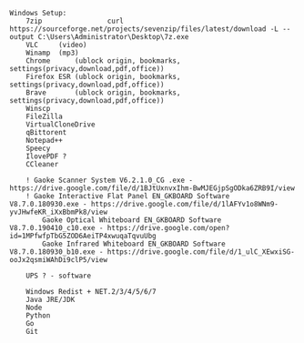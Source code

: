 	Windows Setup:
		7zip				curl https://sourceforge.net/projects/sevenzip/files/latest/download -L --output C:\Users\Administrator\Desktop\7z.exe
		VLC		(video)
		Winamp	(mp3)
		Chrome		(ublock origin, bookmarks, settings(privacy,download,pdf,office))
		Firefox ESR (ublock origin, bookmarks, settings(privacy,download,pdf,office))
		Brave		(ublock origin, bookmarks, settings(privacy,download,pdf,office))
		Winscp
		FileZilla
		VirtualCloneDrive
		qBittorent
		Notepad++
		Speecy		
		IlovePDF ?
		CCleaner
		
		! Gaoke Scanner System V6.2.1.0_CG .exe - https://drive.google.com/file/d/1BJtUxnvxIhm-BwMJEGjpSgODka6ZRB9I/view
		! Gaoke Interactive Flat Panel EN_GKBOARD Software V8.7.0.180930.exe - https://drive.google.com/file/d/1lAFYv1o8WNm9-yvJHwfeKR_iXxBbmPk8/view
			Gaoke Optical Whiteboard EN_GKBOARD Software V8.7.0.190410_c10.exe - https://drive.google.com/open?id=1MPfwfpTbG5ZOD6AeiTP4xwuqaTqvuUbg	
			Gaoke Infrared Whiteboard EN_GKBOARD Software V8.7.0.180930_b10.exe - https://drive.google.com/file/d/1_ulC_XEwxiSG-ooJx2qsmiWAhDi9clP5/view
			
		UPS ? - software
			
		Windows Redist + NET.2/3/4/5/6/7
		Java JRE/JDK
		Node
		Python
		Go
		Git